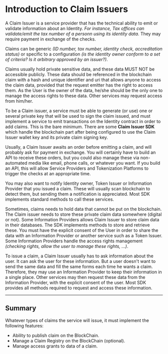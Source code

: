 # Introduction to Claim Issuers

A Claim Issuer is a service provider that has the technical ability to emit or validate information about an Identity.
 _For instance, Tax offices can validate/emit the tax number of a personn using its identity data._
 They may require payment in exchange of the checks.  
  
Claims can be generic
_(ID number, tax number, identity check, accreditation status)_
or specific to a configuration
_(is the identity owner conform to a set of criteria? Is it arbitrary approved by an issuer?)_.  
  
Claims usually hold private sensitive data, and these data MUST NOT be accessible publicly.
These data should be referenced in the blockchain claim with a hash and unique identifier
and uri that allows anyone to access the claim data, provided that the request emitter has the right to access them.
As the User is the owner of the data, he/she should be the only one to manage the access rights to these data.
Other services may request access from him/her.  
  
To be a Claim issuer, a service must be able to generate (or use) one or several private key that will be used to
sign the claim issued, and must implement a service to emit transactions on the Identity contract in order to add
claims. This is the bare minimum. There are some **Claim Issuer SDK** which handle the blockchain part after being
configured to use the Claim Issuer wallet key and its private claim signing key.  
  
Usually, a Claim Issuer awaits an order before emitting a claim, and will probably ask for payment in exchange.
You will certainly have to build an API to receive these orders, but you could also manage these via non-automated
media like email, phone calls, or whatever you want.
If you build an API, this will allow Service Providers and Tokenization Platforms to
trigger the checks at an appropriate time.  
  
You may also want to notify Identity owner, Token Issuer or Information Provider that you issued a claim.
These will usually scan blockchain to detect them, but sending them a notification is appreciated.
Most SDK implements standard methods to call these services.  
  
Sometimes, claims needs to hold data that cannot be put on the blockchain.
The Claim issuer needs to store these private claim data somewhere (digital or not).
Some Information Providers allows Claim Issuer to store claim data in their databases.
The SDK implements methods to store and retrieve these.
You must have the explicit consent of the User in order to share the data with an Information Provider
or another service such as a Token Issuer.
Some Information Providers handle the access rights management
_(checking rights, allow the user to manage these rights, ...)_.  
  
To issue a claim, a Claim Issuer usually has to ask information about the user.
It can ask the user for these information.
But a user doesn't want to send the same data and fill the same forms each time he wants a claim.
Therefore, they may use an Information Provider to keep their information in a single place.
Other services may then request these data from the Information Provider, with the explicit consent of the user.
Most SDK provides all methods required to request and access these information.

---

## Summary

Whatever types of claims the service will issue, it must implement the following features:

- Ability to publish claim on the BlockChain.
- Manage a Claim Registry on the BlockChain (optional).
- Manage access grants to data of a claim.

